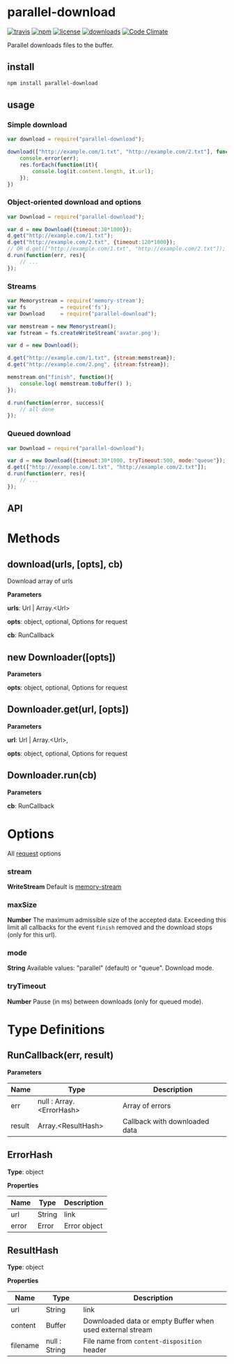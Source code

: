 # parallel-download 
[![travis](https://travis-ci.org/ReklatsMasters/parallel-download.svg)](https://travis-ci.org/ReklatsMasters/parallel-download) 
[![npm](https://img.shields.io/npm/v/parallel-download.svg)](https://npmjs.org/package/parallel-download) 
[![license](https://img.shields.io/npm/l/parallel-download.svg)](https://npmjs.org/package/parallel-download) 
[![downloads](https://img.shields.io/npm/dm/parallel-download.svg)](https://npmjs.org/package/parallel-download) 
[![Code Climate](https://codeclimate.com/github/ReklatsMasters/parallel-download/badges/gpa.svg)](https://codeclimate.com/github/ReklatsMasters/parallel-download)

Parallel downloads files to the buffer.

## install
```bash
npm install parallel-download
```

## usage 

### Simple download
```js
var download = require("parallel-download");

download(["http://example.com/1.txt", "http://example.com/2.txt"], function(err, res){
	console.error(err);
    res.forEach(function(it){
    	console.log(it.content.length, it.url);
    });
})
```

### Object-oriented download and options
```js
var Download = require("parallel-download");

var d = new Download({timeout:30*1000});
d.get("http://example.com/1.txt");
d.get("http://example.com/2.txt", {timeout:120*1000});
// OR d.get(["http://example.com/1.txt", "http://example.com/2.txt"]);
d.run(function(err, res){
	// ...
});
```

### Streams
```js
var Memorystream = require('memory-stream');
var fs           = require('fs');
var Download     = require("parallel-download");

var memstream = new Memorystream();
var fstream = fs.createWriteStream('avatar.png');

var d = new Download();

d.get("http://example.com/1.txt", {stream:memstream});
d.get("http://example.com/2.png", {stream:fstream});

memstream.on("finish", function(){
	console.log( memstream.toBuffer() );
});

d.run(function(error, success){
	// all done
});
```

### Queued download
```js
var Download = require("parallel-download");

var d = new Download({timeout:30*1000, tryTimeout:500, mode:"queue"});
d.get(["http://example.com/1.txt", "http://example.com/2.txt"]);
d.run(function(err, res){
	// ...
});
```

## API

Methods
===

download(urls, [opts], cb)
-----------------------------
Download array of urls

**Parameters**

**urls**: Url | Array.&lt;Url&gt;

**opts**: object, optional, Options for request

**cb**: RunCallback

new Downloader([opts])
-----------------------------

**Parameters**

**opts**: object,  optional, Options for request


Downloader.get(url, [opts]) 
-----------------------------

**Parameters**

**url**: Url | Array.&lt;Url&gt;, 

**opts**: object, optional, Options for request


Downloader.run(cb) 
-----------------------------

**Parameters**

**cb**: RunCallback


Options
===

All [request](https://github.com/mikeal/request) options

### stream
**WriteStream**  Default is [memory-stream](https://github.com/tommymessbauer/memory-stream)

### maxSize
**Number** The maximum admissible size of the accepted data. Exceeding this limit all callbacks for the event `finish` removed and the download stops (only for this url).

### mode
**String** Available values: "parallel" (default) or "queue". Download mode.

### tryTimeout
**Number** Pause (in ms) between downloads (only for queued mode).


Type Definitions
===

RunCallback(err, result)
-----------------------------

**Parameters**

| Name | Type | Description |
|------|------|-------------|
| err | null : Array.&lt;ErrorHash&gt; | Array of errors |
| result | Array.&lt;ResultHash&gt; | Callback with downloaded data |


ErrorHash
-----------------------------

**Type**: object

**Properties**

| Name | Type | Description |
|------|------|-------------|
| url | String | link |
| error | Error | Error object |

ResultHash
-----------------------------

**Type**: object

**Properties**

| Name | Type | Description |
|------|------|-------------|
| url | String | link |
| content | Buffer | Downloaded data or empty Buffer when used external stream |
|filename | null : String | File name from `content-disposition` header |